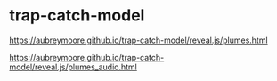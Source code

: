 # trap-catch-model

https://aubreymoore.github.io/trap-catch-model/reveal.js/plumes.html

https://aubreymoore.github.io/trap-catch-model/reveal.js/plumes_audio.html
